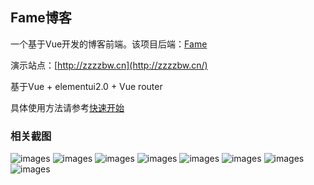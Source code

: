 ## Fame博客

一个基于Vue开发的博客前端。该项目后端：[Fame](https://github.com/zzzzbw/Fame)

演示站点：[http://zzzzbw.cn](http://zzzzbw.cn/)

基于Vue + elementui2.0 + Vue router

具体使用方法请参考[快速开始](https://github.com/zzzzbw/Fame/blob/master/README.md)



### 相关截图

![images](https://zzzzbw.github.io/Fame/images/index.png)
![images](https://zzzzbw.github.io/Fame/images/article.png)
![images](https://zzzzbw.github.io/Fame/images/login.png)
![images](https://zzzzbw.github.io/Fame/images/Dashboard.png)
![images](https://zzzzbw.github.io/Fame/images/admin_article_list.png)
![images](https://zzzzbw.github.io/Fame/images/admin_article_edit.png)
![images](https://zzzzbw.github.io/Fame/images/admin_meta_list.png)
![images](https://zzzzbw.github.io/Fame/images/admin_web_edit.png)
